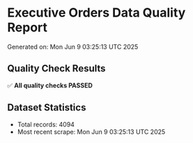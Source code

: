 # Executive Orders Data Quality Report
Generated on: Mon Jun  9 03:25:13 UTC 2025

## Quality Check Results
✅ **All quality checks PASSED**

## Dataset Statistics
- Total records: 4094
- Most recent scrape: Mon Jun  9 03:25:13 UTC 2025
